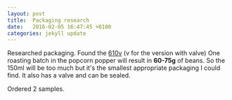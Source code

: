 ```yaml
---
layout: post
title:  Packaging research
date:   2016-02-05 16:47:45 +0100
categories: jekyll update
---
```


Researched packaging. Found the  [610v](http://www.daklapack.de/laminated-packaging/standbodenbeutel-fur-kaffee/lamizip-kraftpapier-vmpet-150ml-mit-ventil/8712963016500/) (v for the version with valve) One roasting batch in the popcorn popper will result in **60-75g** of beans. So the 150ml will be too much but it's the smallest appropriate packaging I could find. It also has a valve and can be sealed.

Ordered 2 samples.
